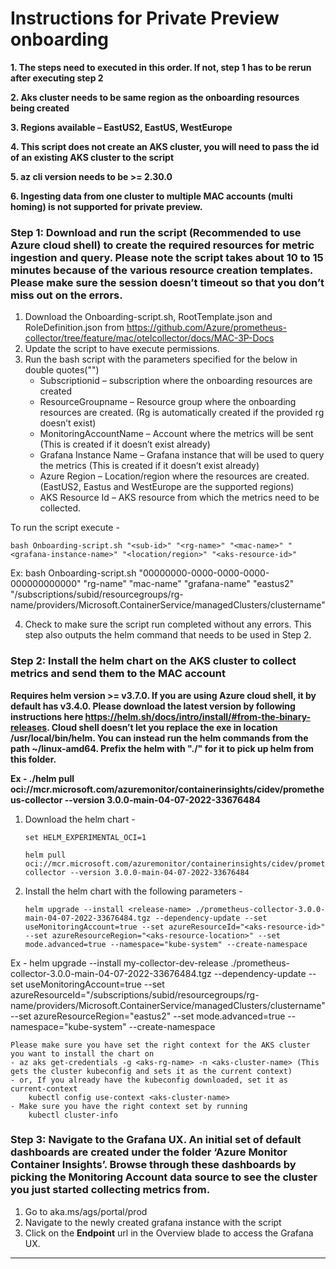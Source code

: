# Instructions for Private Preview onboarding

**1. The steps need to executed in this order. If not, step 1 has to be rerun after executing step 2**

**2. Aks cluster needs to be same region as the onboarding resources being created**

**3. Regions available – EastUS2, EastUS, WestEurope**

**4. This script does not create an AKS cluster, you will need to pass the id of an existing AKS cluster to the script**

**5. az cli version needs to be >= 2.30.0**

**6. Ingesting data from one cluster to multiple MAC accounts (multi homing) is not supported for private preview.**

### **Step 1**: Download and run the script (Recommended to use Azure cloud shell) to create the required resources for metric ingestion and query. Please note the script takes about 10 to 15 minutes because of the various resource creation templates. Please make sure the session doesn’t timeout so that you don’t miss out on the errors. 
1.	Download the Onboarding-script.sh, RootTemplate.json and RoleDefinition.json from https://github.com/Azure/prometheus-collector/tree/feature/mac/otelcollector/docs/MAC-3P-Docs 
2.	Update the script to have execute permissions. 
3.	Run the bash script with the parameters specified for the below in double quotes("")
    - Subscriptionid – subscription where the onboarding resources are created
    - ResourceGroupname – Resource group where the onboarding resources are created. (Rg is automatically created if the provided rg doesn’t exist)
    - MonitoringAccountName – Account where the metrics will be sent (This is created if it doesn’t exist already)
    - Grafana Instance Name – Grafana instance that will be used to query the metrics (This is created if it doesn’t exist already)
    - Azure Region – Location/region where the resources are created. (EastUS2, Eastus and WestEurope are the supported regions)
    - AKS Resource Id – AKS resource from which the metrics need to be collected.

To run the script execute - 

    bash Onboarding-script.sh "<sub-id>" "<rg-name>" "<mac-name>" "<grafana-instance-name>" "<location/region>" "<aks-resource-id>"

Ex: bash Onboarding-script.sh "00000000-0000-0000-0000-000000000000" "rg-name" "mac-name" "grafana-name" "eastus2" "/subscriptions/subid/resourcegroups/rg-name/providers/Microsoft.ContainerService/managedClusters/clustername"


4.	Check to make sure the script run completed without any errors. This step also outputs the helm command that needs to be used in Step 2.


### **Step 2**: Install the helm chart on the AKS cluster to collect metrics and send them to the MAC account

**Requires helm version  >= v3.7.0. If you are using Azure cloud shell, it by default has v3.4.0. Please download the latest version by following instructions here https://helm.sh/docs/intro/install/#from-the-binary-releases.
Cloud shell doesn’t let you replace the exe in location /usr/local/bin/helm.
You can instead run the helm commands from the path ~/linux-amd64. Prefix the helm with "./" for it to pick up helm from this folder.**

**Ex - ./helm pull oci://mcr.microsoft.com/azuremonitor/containerinsights/cidev/prometheus-collector --version 3.0.0-main-04-07-2022-33676484**

1.	Download the helm chart - 

        set HELM_EXPERIMENTAL_OCI=1

        helm pull oci://mcr.microsoft.com/azuremonitor/containerinsights/cidev/prometheus-collector --version 3.0.0-main-04-07-2022-33676484

2.  Install the helm chart with the following parameters  -
    
        helm upgrade --install <release-name> ./prometheus-collector-3.0.0-main-04-07-2022-33676484.tgz --dependency-update --set useMonitoringAccount=true --set azureResourceId="<aks-resource-id>" --set azureResourceRegion="<aks-resource-location>" --set mode.advanced=true --namespace="kube-system" --create-namespace


Ex - helm upgrade --install my-collector-dev-release ./prometheus-collector-3.0.0-main-04-07-2022-33676484.tgz --dependency-update --set useMonitoringAccount=true --set azureResourceId="/subscriptions/subid/resourcegroups/rg-name/providers/Microsoft.ContainerService/managedClusters/clustername" --set azureResourceRegion="eastus2" --set mode.advanced=true --namespace="kube-system" --create-namespace

    Please make sure you have set the right context for the AKS cluster you want to install the chart on
    - az aks get-credentials -g <aks-rg-name> -n <aks-cluster-name> (This gets the cluster kubeconfig and sets it as the current context)
    - or, If you already have the kubeconfig downloaded, set it as current-context 
        kubectl config use-context <aks-cluster-name>
    - Make sure you have the right context set by running
        kubectl cluster-info


### **Step 3**: Navigate to the Grafana UX. An initial set of default dashboards are created under the folder  ‘Azure Monitor Container Insights’. Browse through these dashboards by picking the Monitoring Account data source to see the cluster you just started collecting metrics from.

1. Go to aka.ms/ags/portal/prod
2. Navigate to the newly created grafana instance with the script
3. Click on the **Endpoint** url in the Overview blade to access the Grafana UX.
--------------------------------------